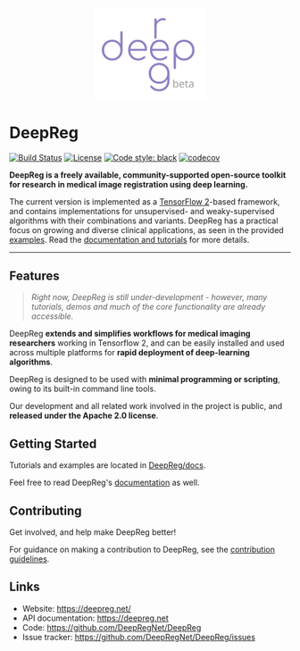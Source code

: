 <p align="center">
	<img src="./deepreg_logo_purple_beta.svg" alt="deepreg_logo" title="DeepReg" width="200" />
</p>

# DeepReg

[![Build Status](https://travis-ci.org/DeepRegNet/DeepReg.svg?branch=master)](https://travis-ci.org/DeepRegNet/DeepReg)
[![License](https://img.shields.io/badge/License-Apache%202.0-blue.svg)](https://opensource.org/licenses/Apache-2.0)
[![Code style: black](https://img.shields.io/badge/code%20style-black-000000.svg)](https://github.com/psf/black)
[![codecov](https://codecov.io/gh/DeepRegNet/DeepReg/branch/master/graph/badge.svg)](https://codecov.io/gh/DeepRegNet/DeepReg)

**DeepReg is a freely available, community-supported open-source toolkit for research in
medical image registration using deep learning.**

The current version is implemented as a [TensorFlow 2](https://www.tensorflow.org/)-based framework, and contains implementations for unsupervised- and weaky-supervised algorithms 
with their combinations and variants. DeepReg has a practical focus on growing and diverse 
clinical applications, as seen in the provided [examples](./docs/tutorial_demo.md). Read the
[documentation and tutorials](https://deepregnet.github.io/DeepReg/#/) for more details.

---

## Features

> _Right now, DeepReg is still under-development - however, many tutorials, demos and much
of the core functionality are already accessible._

DeepReg **extends and simplifies workflows for medical imaging researchers** working in
Tensorflow 2, and can be easily installed and used across multiple platforms for **rapid
deployment of deep-learning algorithms**.

DeepReg is designed to be used with **minimal programming or scripting**, owing to its
built-in command line tools.

Our development and all related work involved in the project is public, and **released
under the Apache 2.0 license**.

## Getting Started

Tutorials and examples are located in [DeepReg/docs](./docs/tutorial_demo.md).

Feel free to read DeepReg's [documentation](https://deepregnet.github.io/DeepReg/#/) as well.

## Contributing

Get involved, and help make DeepReg better!

For guidance on making a contribution to DeepReg, see the [contribution guidelines](./docs/CONTRIBUTING.md).

## Links

- Website: https://deepreg.net/
- API documentation: https://deepreg.net
- Code: https://github.com/DeepRegNet/DeepReg
- Issue tracker: https://github.com/DeepRegNet/DeepReg/issues
